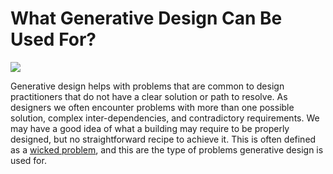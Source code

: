 # What Generative Design Can Be Used For?

<img src="../../assets/gdoffice/whatgdcanbeusedfor.png"/>

Generative design helps with problems that are common to design practitioners that do not have a clear solution or path to resolve. As designers we often encounter problems with more than one possible solution, complex inter-dependencies, and contradictory requirements. We may have a good idea of what a building may require to be properly designed, but no straightforward recipe to achieve it. This is often defined as a [wicked problem](https://en.wikipedia.org/wiki/Wicked_problem), and this are the type of problems generative design is used for.